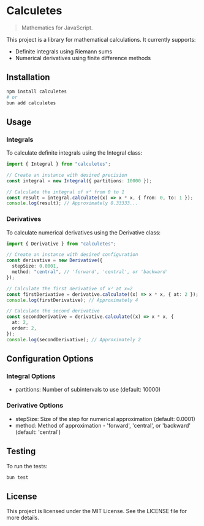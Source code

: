 # Calculetes

> Mathematics for JavaScript.

This project is a library for mathematical calculations. It currently supports:

- Definite integrals using Riemann sums
- Numerical derivatives using finite difference methods

## Installation

```sh
npm install calculetes
# or
bun add calculetes
```

## Usage

### Integrals

To calculate definite integrals using the Integral class:

```typescript
import { Integral } from "calculetes";

// Create an instance with desired precision
const integral = new Integral({ partitions: 10000 });

// Calculate the integral of x² from 0 to 1
const result = integral.calculate((x) => x * x, { from: 0, to: 1 });
console.log(result); // Approximately 0.33333...
```

### Derivatives

To calculate numerical derivatives using the Derivative class:

```typescript
import { Derivative } from "calculetes";

// Create an instance with desired configuration
const derivative = new Derivative({
  stepSize: 0.0001,
  method: "central", // 'forward', 'central', or 'backward'
});

// Calculate the first derivative of x² at x=2
const firstDerivative = derivative.calculate((x) => x * x, { at: 2 });
console.log(firstDerivative); // Approximately 4

// Calculate the second derivative
const secondDerivative = derivative.calculate((x) => x * x, {
  at: 2,
  order: 2,
});
console.log(secondDerivative); // Approximately 2
```

## Configuration Options

### Integral Options

- partitions: Number of subintervals to use (default: 10000)

### Derivative Options

- stepSize: Size of the step for numerical approximation (default: 0.0001)
- method: Method of approximation - 'forward', 'central', or 'backward' (default: 'central')

## Testing

To run the tests:

```sh
bun test
```

## License

This project is licensed under the MIT License. See the LICENSE file for more details.
